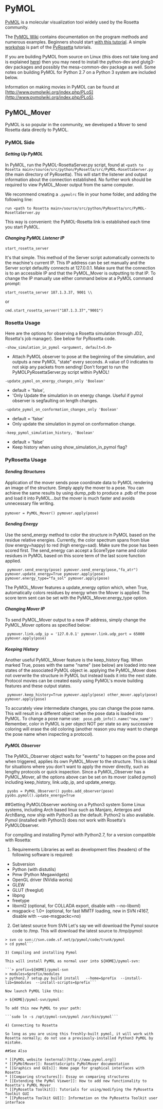 PyMOL
=====

[PyMOL](http://www.pymol.org/) is a molecular visualization tool widely
used by the Rosetta community.

The [PyMOL Wiki](http://www.pymolwiki.org/index.php/Main_Page) contains
documentation on the program methods and numerous examples. Beginners
should start
[with this tutorial](http://www.pymolwiki.org/index.php/Practical_Pymol_for_Beginners).
A simple [workshop](http://pyrosetta.org/tutorial.html) is part of the
[PyRosetta](/index.php/PyRosetta "PyRosetta") tutorials.

If you are building PyMOL from source on Linux (this does not take long
and is explained
[here](http://www.pymolwiki.org/index.php/Linux_Install)) then you may
need to install the python-dev and glutg3-dev packages and possibly the
mesa-common-dev package as well.  Some notes on building PyMOL for Python 2.7 on a Python 3 system are included below.

Information on making movies in PyMOL can be found at  [http://www.pymolwiki.org/index.php/PLoS](http://www.pymolwiki.org/index.php/PLoS).

PyMOL\_Mover
------------

PyMOL is so popular in the community, we developed a Mover to send
Rosetta data directly to PyMOL.

### PyMOL Side

#### *Setting Up PyMOL*

In PyMOL, run the PyMOL-RosettaServer.py script, found at
`<path to Rosetta main>/source/src/python/PyRosetta/src/PyMOL-RosettaServer.py` (the main directory of PyRosetta). This will
start the listener and output information about the connection
established. No further work should be required to view PyMOL\_Mover
output from the same computer. 

We recommend creating a `.pymolrc` file in your home folder, and adding the following line: 

`run <path to Rosetta main>/source/src/python/PyRosetta/src/PyMOL-RosettaServer.py`

This way is convenient: the PyMOL-Rosetta link is established each time you start PyMOL.

#### *Changing PyMOL Listener IP*

`start_rosetta_server`

It's that simple. This method of the Server script automatically connects
to the machine's current IP. This IP address can be set manually and the
Server script defaultly connects at 127.0.0.1. Make sure that the
connection is to an accessible IP and that the PyMOL\_Mover is
outputting to that IP. To change the IP manually use either command
below at a PyMOL command prompt:

`start_rosetta_server 187.1.3.37, 9001 \\` 

or 

`cmd.start_rosetta_server("187.1.3.37","9001")`

### Rosetta Usage

Here are the options for observing a Rosetta simulation through JD2, Rosetta's job manager). See below for PyRosetta code. 

```
-show_simulation_in_pymol <argument, default=5.0> 
```

- Attach PyMOL observer to pose at the beginning of the simulation, and outputs a new PyMOL "state" every <argument> seconds. A value of 0 indicates to not skip any packets from sending! Don't forget to run the PyMOLPyRosettaServer.py script within PyMOL!

```
-update_pymol_on_energy_changes_only 'Boolean'
```
 - default = 'false', 
 - 'Only Update the simulation in on energy change.  Useful if pymol observer is segfaulting on length changes.

```
-update_pymol_on_conformation_changes_only 'Boolean'
```
 - default = 'false'
 - Only update the simulation in pymol on conformation change.

```
-keep_pymol_simulation_history, 'Boolean'
```
 - default = 'false'
 - Keep history when using show_simulation_in_pymol flag?


### PyRosetta Usage

#### *Sending Structures*

Application of the mover sends pose coordinate data to PyMOL rendering
an image of the structure. Simply apply the mover to a pose. You can
achieve the same results by using dump\_pdb to produce a .pdb of the
pose and load it into PyMOL...but the mover is much faster and avoids
unnecessary file writing.\
\
 `pymover = PyMOL_Mover() pymover.apply(pose)`

#### *Sending Energy*

Use the send\_energy method to color the structure in PyMOL based on the
residue relative energies. Currently, the color spectrum spans from blue
(low energy=happy) to red (high energy=sad). Make sure the pose has been
scored first. The send\_energy can accept a ScoreType name and color
residues in PyMOL based on this score term of the last score function
applied.

` pymover.send_energy(pose) pymover.send_energy(pose,"fa_atr") pymover.update_energy=True pymover.apply(pose) pymover.energy_type="fa_sol" pymover.apply(pose)`

The PyMOL\_Mover features a update\_energy option which, when True,
automatically colors residues by energy when the Mover is applied. The
score term sent can be set with the PyMOL\_Mover.energy\_type option.

#### *Changing Mover IP*

To send PyMOL\_Mover output to a new IP address, simply change the
PyMOL\_Mover options as specified below:

` pymover.link.udp_ip = '127.0.0.1' pymover.link.udp_port = 65000 pymover.apply(pose)`

#### *Keeping History*

Another useful PyMOL\_Mover feature is the keep\_history flag. When
marked True, poses with the same "name" (see below) are loaded into new
states of the associated PyMOL object ie. applying the PyMOL\_Mover does
not overwrite the structure in PyMOL but instead loads it into the next
state. Protocol movies can be created easily using PyMOL's movie
building features and these output states.

` pymover.keep_history=True pymover.apply(pose) other_mover.apply(pose) pymover.apply(pose)`

To accurately view intermediate changes, you can change the pose name.
This will result in a different object when the pose data is loaded into
PyMOL. To change a pose name use: ` pose.pdb_info().name("new_name")`
Remember, color in PyMOL is per object NOT per state so any successive
coloring will erase the old coloring (another reason you may want to
change the pose name when inspecting a protocol).

#### *PyMOL Observer*

The PyMOL\_Observer object waits for "events" to happen on the pose and
when triggered, applies its own PyMOL\_Mover to the structure. This is
ideal for situations where you don't want to apply the mover directly,
such as lengthy protocols or quick inspection. Since a PyMOL\_Observer
has a PyMOL\_Mover, all the options above can be set on its mover
(called pymol) including keep\_history, link.udp\_ip, and
update\_energy.

` pyobs = PyMOL_Observer() pyobs.add_observer(pose) pyobs.pymol().update_energy=True`

##Getting PyMOLObserver working on a Python3 system
Some Linux systems, including Arch based linux such as Manjaro, Antergos and ArchBang, now ship with Python3 as the default.
Python2 is also available.
Pymol (installed with Python3) does not work with Rosetta's PyMOLObserver.

For compiling and installing Pymol with Python2.7, for a version compatible with Rosetta:

1) Requirements
Libraries as well as development files (headers) of the following software is required:
* Subversion
* Python (with distutils)
* Pmw (Python Megawidgets)
* OpenGL driver (NVidia works)
* GLEW
* GLUT (freeglut)
* libpng
* freetype
* libxml2 (optional, for COLLADA export, disable with --no-libxml)
* msgpack-c 1.0+ (optional, for fast MMTF loading, new in SVN r4167, disable with --use-msgpackc=no)

2) Get latest source from SVN
Let's say we will download the Pymol source code to /tmp. This will download the latest source to /tmp/pymol:

```> cd /tmp
> svn co svn://svn.code.sf.net/p/pymol/code/trunk/pymol
> cd pymol```

3) Compiling and installing Pymol

This will install PyMOL as normal user into ${HOME}/pymol-svn:

```> prefix=${HOME}/pymol-svn
> modules=$prefix/modules
> python2.7 setup.py build install   --home=$prefix  --install-lib=$modules  --install-scripts=$prefix```

Now launch PyMOL like this:

> ${HOME}/pymol-svn/pymol

To add this new PyMOL to your path:

```sudo ln -s /opt/pymol-svn/pymol /usr/bin/pymol```

4) Connecting to Rosetta

So long as you are using this freshly-built pymol, it will work with Rosetta normally; do not use a previously-installed Python3 PyMOL by mistake.

##See Also

* [[PyMOL website (external)|http://www.pymol.org]]
* [[PyMolMover]]: RosettaScripts PyMolMover documentation
* [[Graphics and GUIs]]: Home page for graphical interfaces with Rosetta
* [[Comparing structures]]: Essay on comparing structures
* [[Extending the PyMol Viewer]]: How to add new functionality to Rosetta's PyMOL Mover
* [[PyRosetta Toolkit]]: Tutorials for using/modifying the PyRosetta Toolkit GUI
* [[PyRosetta Toolkit GUI]]: Information on the PyRosetta Toolkit user interface